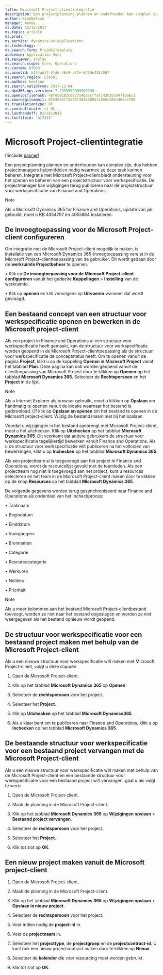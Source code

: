 ```yaml
---
title: Microsoft Project-clientintegratie
description: Een projectplanning plannen en onderhouden kan complex zijn, dus hebben projectmanagers hulpmiddelen nodig waarmee ze deze taak kunnen beheren. Integratie met Microsoft Project-client biedt ondersteuning voor het openen en beheren van een projectstructuur voor werkspecificatie.
author: KimANelson
manager: AnnBe
ms.date: 12/11/2017
ms.topic: article
ms.prod: ''
ms.service: dynamics-ax-applications
ms.technology: ''
ms.search.form: ProjWbsTemplate
audience: Application User
ms.reviewer: shylaw
ms.search.scope: Core, Operations
ms.custom: 87983
ms.assetid: b454ad57-2fd6-46c9-a77e-646de4153067
ms.search.region: Global
ms.author: knelson
ms.search.validFrom: 2017-12-04
ms.dyn365.ops.version: 7.2999999999999998
ms.openlocfilehash: 48feb0182c623714b2acffafc42016c0471ba6c1
ms.sourcegitcommit: 0f530e5f72a40f383868957a6b5cb0e446e4c795
ms.translationtype: HT
ms.contentlocale: nl-NL
ms.lasthandoff: 01/29/2019
ms.locfileid: "317471"
---
```

# <a name="microsoft-project-client-integration"></a>Microsoft Project-clientintegratie

[!include [banner](../includes/banner.md)]

Een projectplanning plannen en onderhouden kan complex zijn, dus hebben projectmanagers hulpmiddelen nodig waarmee ze deze taak kunnen beheren. Integratie met Microsoft Project-client biedt ondersteuning voor het openen en beheren van een projectstructuur voor werkspecificatie. De projectmanager kan wijzigingen terug publiceren naar de projectstructuur voor werkspecificatie van Finance and Operations.

> [!NOTE]
> Als u Microsoft Dynamics 365 for Finance and Operations, update van juli gebruikt, moet u KB 4054797 en 4055884 installeren.

## <a name="configure-the-microsoft-project-client-add-in"></a>De invoegtoepassing voor de Microsoft Project-client configureren
Om integratie met de Microsoft Project-client mogelijk te maken, is installatie van een Microsoft Dynamics 365-invoegtoepassing vereist in de Microsoft Project-clienttoepassing van de gebruiker. Dit wordt gedaan door de **werkruimte Projectbeheer** te openen.

•   Klik op **De invoegtoepassing voor de Microsoft Project-client configureren** vanuit het gedeelte **Koppelingen** > **Instelling** van de werkruimte.

•   Klik op **openen** en klik vervolgens op **Uitvoeren** wanneer dat wordt gevraagd.

## <a name="open-and-edit-an-existing-draft-work-breakdown-structure-in-microsoft-project-client"></a>Een bestaand concept van een structuur voor werkspecificatie openen en bewerken in de Microsoft project-client
Als een project in Finance and Operations al een structuur voor werkspecificatie heeft gemaakt, kan de structuur voor werkspecificatie worden geopend in de Microsoft Project-clienttoepassing als de structuur voor werkspecificatie de conceptstatus heeft. Om te openen vanuit de pagina **Project**, klikt u op de koppeling **Openen in Microsoft Project** vanaf het tabblad **Plan**. Deze pagina kan ook worden geopend vanuit de clienttoepassing van Microsoft Project door te klikken op **Openen** op het tabblad **Microsoft Dynamics 365**. Selecteer de **Rechtspersoon** en het **Project** in de lijst.

> [!NOTE]
> Als u Internet Explorer als browser gebruikt, moet u klikken op **Opslaan** om handmatig te openen vanuit de locatie waarnaar het bestand is gedownload. Of klik op **Opslaan en openen** om het bestand te openen in de Microsoft project-client. Wijzig de bestandsnaam niet bij het opslaan.

Voordat u wijzigingen in het bestand aanbrengt met Microsoft Project-client, moet u het uitchecken. Klik op **Uitchecken** op het tabblad **Microsoft Dynamics 365**. Dit voorkomt dat andere gebruikers de structuur voor werkspecificatie tegelijkertijd bewerken vanuit Finance and Operations. Als u de structuur voor werkspecificatie wilt publiceren na het voltooien van bewerkingen, klikt u op **Inchecken** op het tabblad **Microsoft Dynamics 365**.

Als een projectteam al is toegevoegd aan het project in Finance and Operations, wordt de resourcelijst gevuld met de teamleden. Als een projectteam nog niet is toegevoegd aan het project, kunt u resources selecteren en het team in de Microsoft Project-client maken door te klikken op de knop **Resources** op het tabblad **Microsoft Dynamics 365**. 

De volgende gegevens worden terug gesynchroniseerd naar Finance and Operations als onderdeel van het incheckproces:

•   Taaknaam

•   Begindatum

•   Einddatum

•   Voorgangers

•   Bronnamen

•   Categorie

•   Resourcecategorie

•   Werkuren

•   Notities

•   Prioriteit

> [!NOTE]
> Als u meer kolommen aan het bestand Microsoft Project-clientbestand toevoegt, worden ze niet naar het bestand opgeslagen en worden ze niet weergegeven als het bestand opnieuw wordt geopend.

## <a name="create-the-work-breakdown-structure-for-an-existing-project-using-microsoft-project-client"></a>De structuur voor werkspecificatie voor een bestaand project maken met behulp van de Microsoft Project-client
Als u een nieuwe structuur voor werkspecificatie wilt maken met Microsoft Project-client, volgt u deze stappen:


1.  Open de Microsoft Project-client.

2.  Klik op het tabblad **Microsoft Dynamics 365** op **Openen**.

3.  Selecteer de **rechtspersoon** voor het project.

4.  Selecteer het **Project**.

5.  Klik op **Uitchecken** op het tabblad **Microsoft Dynamics365**.

6.  Als u klaar bent om te publiceren naar Finance and Operations, klikt u op **Inchecken** op het tabblad **Microsoft Dynamics 365**.

## <a name="replace-the-existing-work-breakdown-structure-for-an-existing-project-using-microsoft-project-client"></a>De bestaande structuur voor werkspecificatie voor een bestaand project vervangen met de Microsoft Project-client
Als u een nieuwe structuur voor werkspecificatie wilt maken met behulp van de Microsoft Project-client en een bestaande structuur voor werkspecificatie voor een bestaand project wilt vervangen, gaat u als volgt te werk:

1.  Open de Microsoft Project-client.

2.  Maak de planning in de Microsoft Project-client.

3.  Klik op het tabblad **Microsoft Dynamics 365** op **Wijzigingen opslaan** > **Bestaand project vervangen**.

4.  Selecteer de **rechtspersoon** voor het project.

5.  Selecteer het **Project**.

6.  Klik tot slot op **OK**.

## <a name="create-a-new-project-from-within-microsoft-project-client"></a>Een nieuw project maken vanuit de Microsoft project-client


1.  Open de Microsoft Project-client.

2.  Maak de planning in de Microsoft Project-client.

3.  Klik op het tabblad **Microsoft Dynamics 365** op **Wijzigingen opslaan** > **Opslaan in nieuw project**.

4.  Selecteer de **rechtspersoon** voor het project.

5.  Voer indien nodig de **project-id** in.

6.  Voer de **projectnaam** in.

7.  Selecteer het **projecttype**, de **projectgroep** en de **projectcontract-id**. U kunt ook een nieuw projectcontract maken door te klikken op **Nieuw**.

8.  Selecteer de **kalender** die voor resourcing moet worden gebruikt.

11. Klik tot slot op **OK**.
